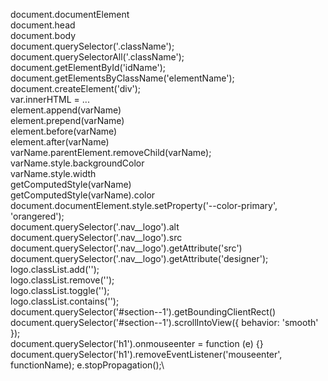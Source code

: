 document.documentElement\
document.head\
document.body\
document.querySelector('.className');\
document.querySelectorAll('.className');\
document.getElementById('idName');\
document.getElementsByClassName('elementName');\
document.createElement('div');\
var.innerHTML = ...\
element.append(varName)\
element.prepend(varName)\
element.before(varName)\
element.after(varName)\
varName.parentElement.removeChild(varName);\
varName.style.backgroundColor\
varName.style.width\
getComputedStyle(varName)\
getComputedStyle(varName).color\
document.documentElement.style.setProperty('--color-primary', 'orangered');\
document.querySelector('.nav\_\_logo').alt\
document.querySelector('.nav\_\_logo').src\
document.querySelector('.nav\_\_logo').getAttribute('src')\
document.querySelector('.nav\_\_logo').getAttribute('designer');\
logo.classList.add('');\
logo.classList.remove('');\
logo.classList.toggle('');\
logo.classList.contains('');\
document.querySelector('#section--1').getBoundingClientRect()\
 document.querySelector('#section--1').scrollIntoView({ behavior: 'smooth' });\
document.querySelector('h1').onmouseenter = function (e) {}\
document.querySelector('h1').removeEventListener('mouseenter', functionName);
e.stopPropagation();\
